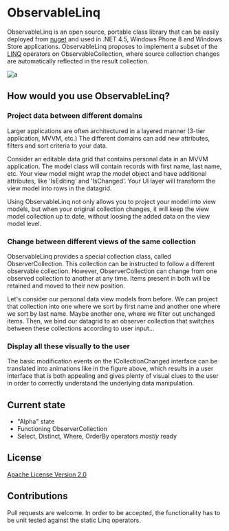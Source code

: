 # ObservableLinq


ObservableLinq is an open source, portable class library that can be easily deployed from [nuget] and used in .NET 4.5, Windows Phone 8 and Windows Store applications. ObservableLinq proposes to implement a subset of the [LINQ] operators on ObservableCollection, where source collection changes are automatically reflected in the result collection.

![a](https://raw.github.com/TheFabFab/ObservableLinq/master/img/basic_projection.gif)

## How would you use ObservableLinq?

### Project data between different domains

Larger applications are often architectured in a layered manner (3-tier application, MVVM, etc.) The different domains can add new attributes, filters and sort criteria to your data.

Consider an editable data grid that contains personal data in an MVVM application. The model class will contain records with first name, last name, etc. Your view model might wrap the model object and have additional attributes, like 'IsEditing' and 'IsChanged'. Your UI layer will transform the view model into rows in the datagrid.

Using ObservableLinq not only allows you to project your model into view models, but when your original collection changes, it will keep the view model collection up to date, without loosing the added data on the view model level.

### Change between different views of the same collection

ObservableLinq provides a special collection class, called ObserverCollection. This collection can be instructed to follow a different observable collection. However, ObserverCollection can change from one observed collection to another at any time. Items present in both will be retained and moved to their new position.

Let's consider our personal data view models from before. We can project that collection into one where we sort by first name and another one where we sort by last name. Maybe another one, where we filter out unchanged items. Then, we bind our datagrid to an observer collection that switches between these collections according to user input...

### Display all these visually to the user

The basic modification events on the ICollectionChanged interface can be translated into animations like in the figure above, which results in a user interface that is both appealing and gives plenty of visual clues to the user in order to correctly understand the underlying data manipulation.

## Current state

 - "Alpha" state
 - Functioning ObserverCollection
 - Select, Distinct, Where, OrderBy operators *mostly* ready

## License

[Apache License Version 2.0]

## Contributions

Pull requests are welcome. In order to be accepted, the functionality has to be unit tested against the static Linq operators.

[nuget]: https://www.nuget.org/
[LINQ]: http://msdn.microsoft.com/en-us/library/bb397926.aspx
[Apache License Version 2.0]:https://github.com/TheFabFab/ObservableLinq/blob/master/License.txt
